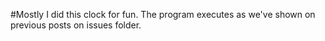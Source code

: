 #Mostly I did this clock for fun. The program executes as we've shown on previous posts on issues folder.
